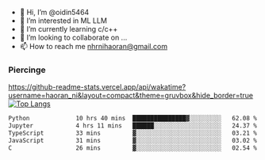 - 👋 Hi, I’m @oidin5464
- 👀 I’m interested in ML LLM
- 🌱 I’m currently learning c/c++
- 💞️ I’m looking to collaborate on ...
- 📫 How to reach me nhrnihaoran@gmail.com

### Piercinge

https://github-readme-stats.vercel.app/api/wakatime?username=haoran_ni&layout=compact&theme=gruvbox&hide_border=true
[![Top Langs](https://github-readme-stats.vercel.app/api/top-langs/?username=haoran_ni&layout=compact&range=last_7_days)](https://github.com/anuraghazra/github-readme-stats)

<!--START_SECTION:waka-->

```txt
Python             10 hrs 40 mins  ███████████████▓░░░░░░░░░   62.08 %
Jupyter            4 hrs 11 mins   ██████░░░░░░░░░░░░░░░░░░░   24.37 %
TypeScript         33 mins         ▓░░░░░░░░░░░░░░░░░░░░░░░░   03.21 %
JavaScript         31 mins         ▓░░░░░░░░░░░░░░░░░░░░░░░░   03.02 %
C                  26 mins         ▓░░░░░░░░░░░░░░░░░░░░░░░░   02.54 %
```

<!--END_SECTION:waka-->

<!---
oidin5464/oidin5464 is a ✨ special ✨ repository because its `README.md` (this file) appears on your GitHub profile.
You can click the Preview link to take a look at your changes.
--->
